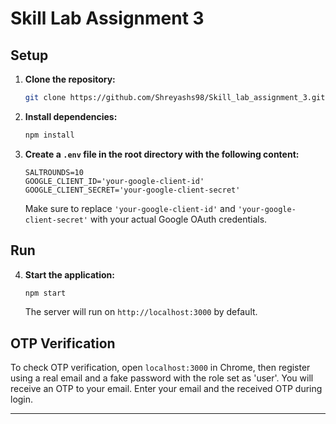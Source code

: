 # Skill Lab Assignment 3

## Setup

1. **Clone the repository:**

    ```bash
    git clone https://github.com/Shreyashs98/Skill_lab_assignment_3.git
    ```

2. **Install dependencies:**

    ```bash
    npm install
    ```

3. **Create a `.env` file in the root directory with the following content:**

    ```env
    SALTROUNDS=10
    GOOGLE_CLIENT_ID='your-google-client-id'
    GOOGLE_CLIENT_SECRET='your-google-client-secret'
    ```

    Make sure to replace `'your-google-client-id'` and `'your-google-client-secret'` with your actual Google OAuth credentials.

## Run

4. **Start the application:**

    ```bash
    npm start
    ```

    The server will run on `http://localhost:3000` by default.

## OTP Verification

To check OTP verification, open `localhost:3000` in Chrome, then register using a real email and a fake password with the role set as 'user'. You will receive an OTP to your email. Enter your email and the received OTP during login.

---
